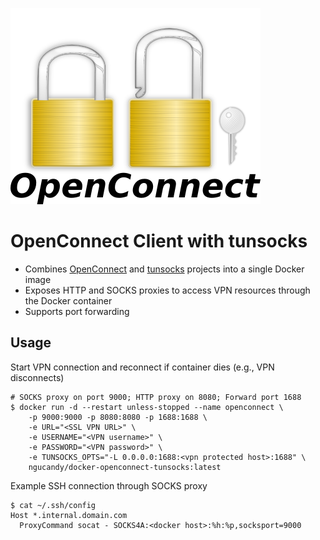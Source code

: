 ![OpenConnect](/openconnect.png)

# OpenConnect Client with tunsocks

* Combines [OpenConnect](https://www.infradead.org/openconnect) and [tunsocks](https://github.com/russdill/tunsocks) projects into a single Docker image
* Exposes HTTP and SOCKS proxies to access VPN resources through the Docker container
* Supports port forwarding

## Usage

Start VPN connection and reconnect if container dies (e.g., VPN disconnects)

    # SOCKS proxy on port 9000; HTTP proxy on 8080; Forward port 1688
    $ docker run -d --restart unless-stopped --name openconnect \
        -p 9000:9000 -p 8080:8080 -p 1688:1688 \
        -e URL="<SSL VPN URL>" \
        -e USERNAME="<VPN username>" \
        -e PASSWORD="<VPN password>" \
        -e TUNSOCKS_OPTS="-L 0.0.0.0:1688:<vpn protected host>:1688" \
        ngucandy/docker-openconnect-tunsocks:latest

Example SSH connection through SOCKS proxy

    $ cat ~/.ssh/config
    Host *.internal.domain.com
      ProxyCommand socat - SOCKS4A:<docker host>:%h:%p,socksport=9000

